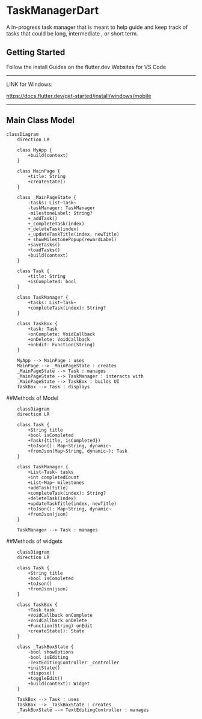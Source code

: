 # TaskManagerDart

A in-progress task manager that is meant to help guide and keep track of tasks that could be long, intermediate , or short term.

## Getting Started

Follow the install Guides on the flutter.dev Websites for VS Code
____________________________________________________________
LINK for Windows:

https://docs.flutter.dev/get-started/install/windows/mobile

____________________________________________________________

## Main Class Model

```mermaid
classDiagram
    direction LR

    class MyApp {
        +build(context)
    }

    class MainPage {
        +title: String
        +createState()
    }

    class _MainPageState {
        -tasks: List~Task~
        -taskManager: TaskManager
        -milestoneLabel: String?
        +_addTask()
        +_completeTask(index)
        +_deleteTask(index)
        +_updateTaskTitle(index, newTitle)
        +_showMilestonePopup(rewardLabel)
        +saveTasks()
        +loadTasks()
        +build(context)
    }

    class Task {
        +title: String
        +isCompleted: bool
    }

    class TaskManager {
        +tasks: List~Task~
        +completeTask(index): String?
    }

    class TaskBox {
        +task: Task
        +onComplete: VoidCallback
        +onDelete: VoidCallback
        +onEdit: Function(String)
    }

    MyApp --> MainPage : uses
    MainPage --> _MainPageState : creates
    _MainPageState --> Task : manages
    _MainPageState --> TaskManager : interacts with
    _MainPageState --> TaskBox : builds UI
    TaskBox --> Task : displays

```

##Methods of Model
```mermaid
    classDiagram
    direction LR

    class Task {
        +String title
        +bool isCompleted
        +Task({title, isCompleted})
        +toJson(): Map~String, dynamic~
        +fromJson(Map~String, dynamic~): Task
    }

    class TaskManager {
        +List~Task~ tasks
        +int completedCount
        +List~Map~ milestones
        +addTask(title)
        +completeTask(index): String?
        +deleteTask(index)
        +updateTaskTitle(index, newTitle)
        +toJson(): Map~String, dynamic~
        +fromJson(json)
    }

    TaskManager --> Task : manages
```
##Methods of widgets
```mermaid
    classDiagram
    direction LR

    class Task {
        +String title
        +bool isCompleted
        +toJson()
        +fromJson(json)
    }

    class TaskBox {
        +Task task
        +VoidCallback onComplete
        +VoidCallback onDelete
        +Function(String) onEdit
        +createState(): State
    }

    class _TaskBoxState {
        -bool showOptions
        -bool isEditing
        -TextEditingController _controller
        +initState()
        +dispose()
        +toggleEdit()
        +build(context): Widget
    }

    TaskBox --> Task : uses
    TaskBox --> _TaskBoxState : creates
    _TaskBoxState --> TextEditingController : manages
```

